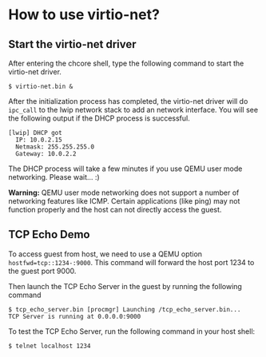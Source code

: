 # How to use virtio-net?

## Start the virtio-net driver
After entering the chcore shell, type the following command to start the virtio-net driver.
```
$ virtio-net.bin &
```
After the initialization process has completed, the virtio-net driver will do `ipc_call` to the lwip network stack to add an network interface. You will see the following output if the DHCP process is successful.
```
[lwip] DHCP got
  IP: 10.0.2.15
  Netmask: 255.255.255.0
  Gateway: 10.0.2.2
```
The DHCP process will take a few minutes if you use QEMU user mode networking. Please wait... :)

**Warning:** QEMU user mode networking does not support a number of networking features like ICMP. Certain applications (like ping) may not function properly and the host can not directly access the guest.

## TCP Echo Demo
To access guest from host, we need to use a QEMU option `hostfwd=tcp::1234-:9000`. 
This command will forward the host port 1234 to the guest port 9000.

Then launch the TCP Echo Server in the guest by running the following command
```
$ tcp_echo_server.bin [procmgr] Launching /tcp_echo_server.bin...
TCP Server is running at 0.0.0.0:9000
```
To test the TCP Echo Server, run the following command in your host shell:
```
$ telnet localhost 1234
```
